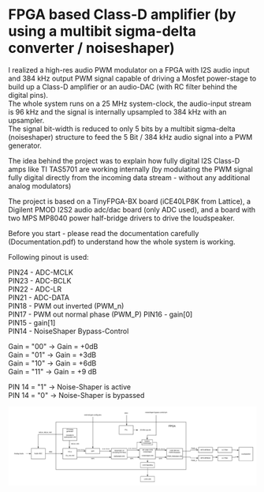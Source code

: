 # FPGA based Class-D amplifier (by using a multibit sigma-delta converter / noiseshaper)

I realized a high-res audio PWM modulator on a FPGA with I2S audio input and 384 kHz output PWM signal capable of driving a Mosfet power-stage to build up a Class-D amplifier or an audio-DAC (with RC filter behind the digital pins).  
The whole system runs on a 25 MHz system-clock, the audio-input stream is 96 kHz and the signal is internally upsampled to 384 kHz with an upsampler.  
The signal bit-width is reduced to only 5 bits by a multibit sigma-delta (noiseshaper) structure to feed the 5 Bit / 384 kHz audio signal into a PWM generator.  

The idea behind the project was to explain how fully digital I2S Class-D amps like TI TAS5701 are working internally (by modulating the PWM signal fully digital directly from the incoming data stream - without any additional analog modulators)  

The project is based on a TinyFPGA-BX board (iCE40LP8K from Lattice), a Digilent PMOD I2S2 audio adc/dac board (only ADC used), and a board with two MPS MP8040 power half-bridge drivers to drive the loudspeaker.

Before you start - please read the documentation carefully (Documentation.pdf) to understand how the whole system is working.



Following pinout is used:


PIN24 - ADC-MCLK  
PIN23 - ADC-BCLK  
PIN22 - ADC-LR  
PIN21 - ADC-DATA  
PIN18 - PWM out inverted (PWM_n)  
PIN17 - PWM out normal phase (PWM_P)
PIN16 - gain[0]  
PIN15 - gain[1]  
PIN14 - NoiseShaper Bypass-Control  

Gain = "00" -> Gain = +0dB  
Gain = "01" -> Gain = +3dB  
Gain = "10" -> Gain = +6dB  
Gain = "11" -> Gain = +9 dB  

PIN 14 = "1" -> Noise-Shaper is active  
PIN 14 = "0" -> Noise-Shaper is bypassed

![System](blockdiagram.png)

